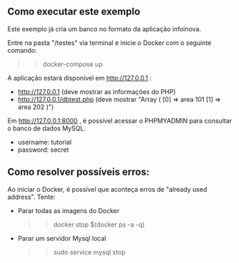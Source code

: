 ## Como executar este exemplo

Este exemplo já cria um banco no formato da aplicação infoinova.

Entre na pasta "/testes" via terminal e inicie o Docker com o seguinte comando:

>> docker-compose up

A aplicação estará disponível em http://127.0.0.1 :
- http://127.0.0.1 (deve mostrar as informações do PHP)
- http://127.0.0.1/dbtest.php (deve mostrar "Array ( [0] => area 101 [1] => area 202 )")

Em http://127.0.0.1:8000 , é possível acessar o PHPMYADMIN para consultar o banco de dados MySQL.
- username: tutorial
- password: secret

## Como resolver possíveis erros:
Ao iniciar o Docker, é possível que aconteça erros de "already used address". Tente:

- Parar todas as imagens do Docker 
    >> docker stop $(docker ps -a -q)

- Parar um servidor Mysql local
    >> sudo service mysql stop
